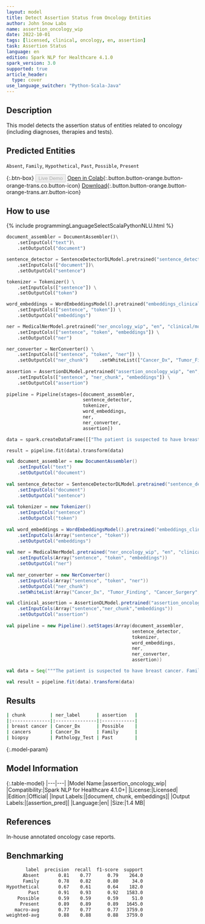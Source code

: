 ```yaml
---
layout: model
title: Detect Assertion Status from Oncology Entities
author: John Snow Labs
name: assertion_oncology_wip
date: 2022-10-01
tags: [licensed, clinical, oncology, en, assertion]
task: Assertion Status
language: en
edition: Spark NLP for Healthcare 4.1.0
spark_version: 3.0
supported: true
article_header:
  type: cover
use_language_switcher: "Python-Scala-Java"
---
```


## Description

This model detects the assertion status of entities related to oncology (including diagnoses, therapies and tests).

## Predicted Entities

`Absent`, `Family`, `Hypothetical`, `Past`, `Possible`, `Present`

{:.btn-box}
<button class="button button-orange" disabled>Live Demo</button>
[Open in Colab](https://colab.research.google.com/github/JohnSnowLabs/spark-nlp-workshop/blob/master/tutorials/Certification_Trainings/Healthcare/27.Oncology_Model.ipynb){:.button.button-orange.button-orange-trans.co.button-icon}
[Download](https://s3.amazonaws.com/auxdata.johnsnowlabs.com/clinical/models/assertion_oncology_wip_en_4.1.0_3.0_1664641275549.zip){:.button.button-orange.button-orange-trans.arr.button-icon}

## How to use



<div class="tabs-box" markdown="1">
{% include programmingLanguageSelectScalaPythonNLU.html %}

```python
document_assembler = DocumentAssembler()\
    .setInputCol("text")\
    .setOutputCol("document")

sentence_detector = SentenceDetectorDLModel.pretrained("sentence_detector_dl_healthcare","en","clinical/models")\
    .setInputCols(["document"])\
    .setOutputCol("sentence")

tokenizer = Tokenizer() \
    .setInputCols(["sentence"]) \
    .setOutputCol("token")

word_embeddings = WordEmbeddingsModel().pretrained("embeddings_clinical", "en", "clinical/models")\
    .setInputCols(["sentence", "token"]) \
    .setOutputCol("embeddings")                

ner = MedicalNerModel.pretrained("ner_oncology_wip", "en", "clinical/models") \
    .setInputCols(["sentence", "token", "embeddings"]) \
    .setOutputCol("ner")

ner_converter = NerConverter() \
    .setInputCols(["sentence", "token", "ner"]) \
    .setOutputCol("ner_chunk")    .setWhiteList(["Cancer_Dx", "Tumor_Finding", "Cancer_Surgery", "Chemotherapy", "Pathology_Test", "Imaging_Test"])
    
assertion = AssertionDLModel.pretrained("assertion_oncology_wip", "en", "clinical/models") \
    .setInputCols(["sentence", "ner_chunk", "embeddings"]) \
    .setOutputCol("assertion")
        
pipeline = Pipeline(stages=[document_assembler,
                            sentence_detector,
                            tokenizer,
                            word_embeddings,
                            ner,
                            ner_converter,
                            assertion])

data = spark.createDataFrame([["The patient is suspected to have breast cancer. Family history is positive for other cancers. The result of the biopsy was positive."]]).toDF("text")

result = pipeline.fit(data).transform(data)

```
```scala
val document_assembler = new DocumentAssembler()
    .setInputCol("text")
    .setOutputCol("document")
    
val sentence_detector = SentenceDetectorDLModel.pretrained("sentence_detector_dl_healthcare","en","clinical/models")
    .setInputCols("document")
    .setOutputCol("sentence")
    
val tokenizer = new Tokenizer()
    .setInputCols("sentence")
    .setOutputCol("token")
    
val word_embeddings = WordEmbeddingsModel().pretrained("embeddings_clinical", "en", "clinical/models")
    .setInputCols(Array("sentence", "token"))
    .setOutputCol("embeddings")                
    
val ner = MedicalNerModel.pretrained("ner_oncology_wip", "en", "clinical/models")
    .setInputCols(Array("sentence", "token", "embeddings"))
    .setOutputCol("ner")
    
val ner_converter = new NerConverter()
    .setInputCols(Array("sentence", "token", "ner"))
    .setOutputCol("ner_chunk")
    .setWhiteList(Array("Cancer_Dx", "Tumor_Finding", "Cancer_Surgery", "Chemotherapy", "Pathology_Test", "Imaging_Test"))

val clinical_assertion = AssertionDLModel.pretrained("assertion_oncology_wip","en","clinical/models")
    .setInputCols(Array("sentence","ner_chunk","embeddings"))
    .setOutputCol("assertion")
        
val pipeline = new Pipeline().setStages(Array(document_assembler,
                                              sentence_detector,
                                              tokenizer,
                                              word_embeddings,
                                              ner,
                                              ner_converter,
                                              assertion))

val data = Seq("""The patient is suspected to have breast cancer. Family history is positive for other cancers. The result of the biopsy was positive.""").toDF("text")

val result = pipeline.fit(data).transform(data)
```
</div>

## Results

```bash
| chunk         | ner_label      | assertion   |
|:--------------|:---------------|:------------|
| breast cancer | Cancer_Dx      | Possible    |
| cancers       | Cancer_Dx      | Family      |
| biopsy        | Pathology_Test | Past        |
```

{:.model-param}
## Model Information

{:.table-model}
|---|---|
|Model Name:|assertion_oncology_wip|
|Compatibility:|Spark NLP for Healthcare 4.1.0+|
|License:|Licensed|
|Edition:|Official|
|Input Labels:|[document, chunk, embeddings]|
|Output Labels:|[assertion_pred]|
|Language:|en|
|Size:|1.4 MB|

## References

In-house annotated oncology case reports.

## Benchmarking

```bash
       label  precision  recall  f1-score  support
      Absent       0.81    0.77      0.79    264.0
      Family       0.78    0.82      0.80     34.0
Hypothetical       0.67    0.61      0.64    182.0
        Past       0.91    0.93      0.92   1583.0
    Possible       0.59    0.59      0.59     51.0
     Present       0.89    0.89      0.89   1645.0
   macro-avg       0.77    0.77      0.77   3759.0
weighted-avg       0.88    0.88      0.88   3759.0
```
